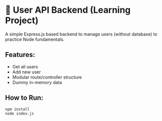 # 👤 User API Backend (Learning Project)

A simple Express.js based backend to manage users (without database) to practice Node fundamentals.

## Features:
- Get all users
- Add new user
- Modular route/controller structure
- Dummy in-memory data

## How to Run:
```bash
npm install
node index.js
